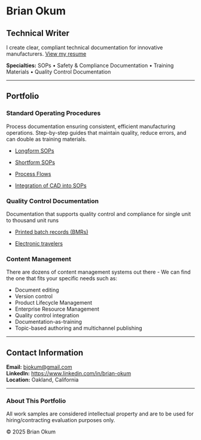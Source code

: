 # Brian Okum
## Technical Writer

I create clear, compliant technical documentation for innovative manufacturers.
[View my resume](https://brianokum.github.io/resume.pdf)

**Specialties:** SOPs • Safety & Compliance Documentation • Training Materials • Quality Control Documentation

---

## Portfolio

### Standard Operating Procedures
Process documentation ensuring consistent, efficient manufacturing operations. Step-by-step guides that maintain quality, reduce errors, and can double as training materials.

- [Longform SOPs](https://brianokum.github.io/SOP-longform.pdf)

- [Shortform SOPs](x)

- [Process Flows](process-flow.png)

- [Integration of CAD into SOPs](dwg-bom.png)

### Quality Control Documentation
Documentation that supports quality control and compliance for single unit to thousand unit runs

- [Printed batch records (BMRs)](https://brianokum.github.io/BMR-template.pdf)

- [Electronic travelers](trv-screenshot.png)


### Content Management
There are dozens of content management systems out there - We can find the one that fits your specific needs such as:
- Document editing
- Version control
- Product Lifecycle Management
- Enterprise Resource Management
- Quality control integration
- Documentation-as-training
- Topic-based authoring and multichannel publishing  
  
---

## Contact Information

**Email:** bjokum@gmail.com  
**LinkedIn:** https://www.linkedin.com/in/brian-okum  
**Location:** Oakland, California

---

### About This Portfolio

All work samples are considered intellectual property and are to be used for hiring/contracting evaluation purposes only.

© 2025 Brian Okum
